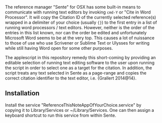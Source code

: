 The reference manager "Sente" for OSX has some built-in means to communicate with running text editors by invoking `cmd-Y` or "Cite in Word Processor". It will copy the Citation ID of the currently selected reference(s) wrapped in a delimiter of your choice (usually `{}`) to the first entry in a list of running word processors / text editors. However, neither is the order of the entries in this list known, nor can the order be edited and unfortunately Microsoft Word seems to be at the very top. This causes a lot of nuissance to those of use who use Scrivener or Sublime Text or Ulysses for writing while still having Word open for some other purposes.

The applescript in this repository remedy this short-coming by providing an editable selection of running text editing software to the user upon running the script in order to select one as a target for the citation. In addition, the script treats any text selected in Sente as a page-range and copies the correct citation identifier to the text editor, i.e. {Grallert 2014@14}.


## Installation

Install the service "ReferenceThisNoteAppOfYourChoice.service" by copying it to Library/Services or ~/Library/Services. One can then assign a keyboard shortcut to run this service from within Sente.